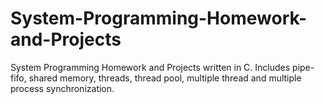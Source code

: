 # System-Programming-Homework-and-Projects
System Programming Homework and Projects written in C. Includes pipe-fifo, shared memory, threads, thread pool, multiple thread and multiple process synchronization.
